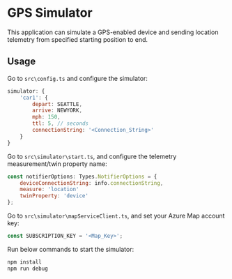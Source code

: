 # GPS Simulator
This application can simulate a GPS-enabled device and sending location telemetry from specified starting position to end.

## Usage
Go to `src\config.ts` and configure the simulator:
``` JavaScript
simulator: {
    'car1': {
        depart: SEATTLE,
        arrive: NEWYORK,
        mph: 150, 
        ttl: 5, // seconds
        connectionString: '<Connection_String>'
    }
}
```
Go to `src\simulator\start.ts`, and configure the telemetry measurement/twin property name:
```JavaScript
const notifierOptions: Types.NotifierOptions = {
    deviceConnectionString: info.connectionString,
    measure: 'location' 
    twinProperty: 'device'
};
```

Go to `src\simulator\mapServiceClient.ts`, and set your Azure Map account key:
```JavaScript
const SUBSCRIPTION_KEY = '<Map_Key>';
```

Run below commands to start the simulator:
```sh
npm install
npm run debug
```
